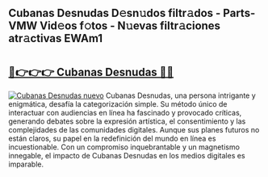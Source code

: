 ## Cubanas Desnudas D𝚎sn𝚞dos filtr𝚊dos - Parts-VMW Vid𝚎os f𝚘tos - N𝚞evas filtr𝚊ciones atr𝚊ctivas EWAm1

# <h2><a href="http://mbdtrg.tromn.icu/?c=Cubanas+Desnudas">🔗👉👉👉 Cubanas Desnudas 🔗🔗</a></h2>

[![Cubanas Desnudas nuevo](https://i.imgur.com/pEAQMta.gif)](http://mbdtrg.tromn.icu/?c=Cubanas+Desnudas)
Cubanas Desnudas, una persona intrigante y enigmática, desafía la categorización simple. Su método único de interactuar con audiencias en línea ha fascinado y provocado críticas, generando debates sobre la expresión artística, el consentimiento y las complejidades de las comunidades digitales. Aunque sus planes futuros no están claros, su papel en la redefinición del mundo en línea es incuestionable. Con un compromiso inquebrantable y un magnetismo innegable, el impacto de Cubanas Desnudas en los medios digitales es imparable.
